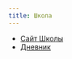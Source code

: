 ```yaml
---        
title: Школа
---
```


* [Сайт Школы](http://antalya.mip.school/)
* [Дневник](http://dnevnik.antalya.mip.school/)